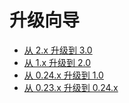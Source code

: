# 升级向导

- [从 2.x 升级到 3.0](upgrade-3.0.md)
- [从 1.x 升级到 2.0](upgrade-2.0.md)
- [从 0.24.x 升级到 1.0](upgrade-1.0.md)
- [从 0.23.x 升级到 0.24.x](upgrade-0.24.md)
